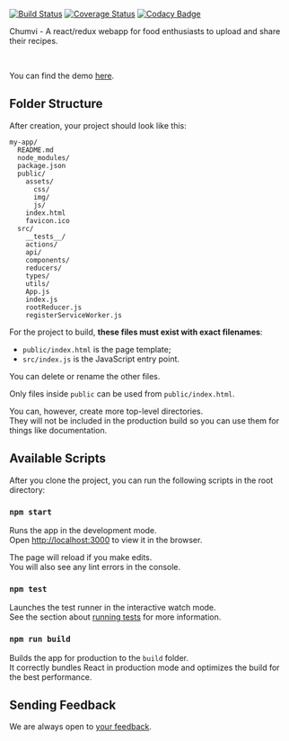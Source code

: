 [![Build Status](https://travis-ci.org/samachola/chumvi_beta.svg?branch=master)](https://travis-ci.org/samachola/chumvi_beta) [![Coverage Status](https://coveralls.io/repos/github/samachola/chumvi_beta/badge.svg?branch=master)](https://coveralls.io/github/samachola/chumvi_beta?branch=master) [![Codacy Badge](https://api.codacy.com/project/badge/Grade/f7ac2be399bc44b3b4f8ce0dd84b16c0)](https://www.codacy.com/app/samachola/chumvi_beta?utm_source=github.com&amp;utm_medium=referral&amp;utm_content=samachola/chumvi_beta&amp;utm_campaign=Badge_Grade)



Chumvi - A react/redux webapp for food enthusiasts to upload and share their recipes.

<br>

You can find the demo [here](https://github.com/facebookincubator/create-react-app/blob/master/packages/react-scripts/template/README.md).




## Folder Structure

After creation, your project should look like this:

```
my-app/
  README.md
  node_modules/
  package.json
  public/
    assets/
      css/
      img/
      js/
    index.html
    favicon.ico
  src/
    __tests__/
    actions/
    api/
    components/
    reducers/
    types/
    utils/
    App.js
    index.js
    rootReducer.js
    registerServiceWorker.js
```

For the project to build, **these files must exist with exact filenames**:

* `public/index.html` is the page template;
* `src/index.js` is the JavaScript entry point.

You can delete or rename the other files.


Only files inside `public` can be used from `public/index.html`.<br>

You can, however, create more top-level directories.<br>
They will not be included in the production build so you can use them for things like documentation.

## Available Scripts

After you clone the project, you can run the following scripts in the root directory:

### `npm start`

Runs the app in the development mode.<br>
Open [http://localhost:3000](http://localhost:3000) to view it in the browser.

The page will reload if you make edits.<br>
You will also see any lint errors in the console.

### `npm test`

Launches the test runner in the interactive watch mode.<br>
See the section about [running tests](#running-tests) for more information.

### `npm run build`

Builds the app for production to the `build` folder.<br>
It correctly bundles React in production mode and optimizes the build for the best performance.

## Sending Feedback

We are always open to [your feedback](https://github.com/samachola/chumvi_beta/issues).